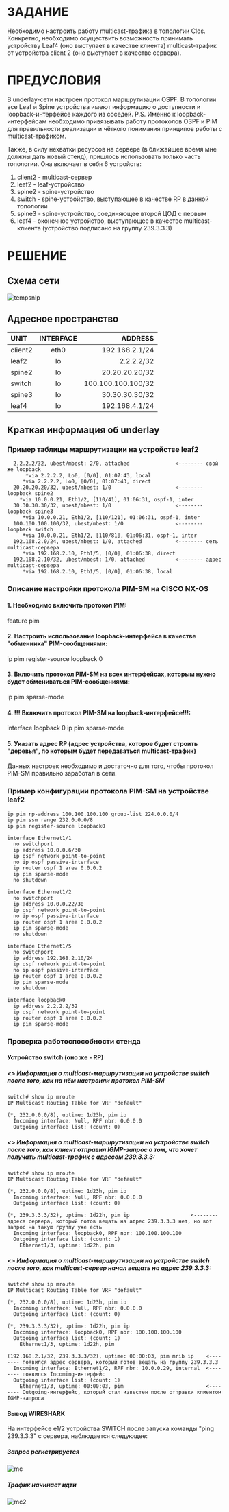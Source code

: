 # ЗАДАНИЕ
Необходимо настроить работу multicast-трафика в топологии Clos.
Конкретно, необходимо осуществить возможность принимать устройству Leaf4 (оно выступает в качестве клиента) multicast-трафик от устройства client 2 (оно выступает в качестве сервера).
# ПРЕДУСЛОВИЯ
В underlay-сети настроен протокол маршрутизации OSPF.
В топологии все Leaf и Spine устройства имеют информацию о доступности и loopback-интерфейсе каждого из соседей.
P.S. Именно к loopback-интерфейсам необходимо привязывать работу протоколов OSPF и PIM для правильности реализации и чёткого понимания принципов работы с multicast-трафиком.

Также, в силу нехватки ресурсов на сервере (в ближайшее время мне должны дать новый стенд), пришлось использовать только часть топологии.
Она включает в себя 6 устройств:

1. client2 - multicast-сервер
2. leaf2   - leaf-устройство
3. spine2  - spine-устройство
4. switch  - spine-устройство, выступающее в качестве RP в данной топологии
5. spine3  - spine-устройство, соединяющее второй ЦОД с первым
6. leaf4   - оконечное устройство, выступающее в качестве multicast-клиента (устройство подписано на группу 239.3.3.3)

# РЕШЕНИЕ

## Схема сети

![tempsnip](https://user-images.githubusercontent.com/55625869/145262722-6d4c3bda-a26c-4009-8723-3e3725ae4ca3.png)

## Адресное пространство


|    UNIT        |   INTERFACE       |        ADDRESS     |
| :------------- |:-----------------:| ------------------:|
|    client2     |        eth0       | 192.168.2.1/24     |
|    leaf2       |        lo         |   2.2.2.2/32       |
|    spine2      |        lo         | 20.20.20.20/32     |
|    switch      |        lo         | 100.100.100.100/32 |
|    spine3      |        lo         | 30.30.30.30/32     |
|    leaf4       |        lo         | 192.168.4.1/24     |

## Краткая информация об underlay

### Пример таблицы маршрутизации на устройстве leaf2


      2.2.2.2/32, ubest/mbest: 2/0, attached               <-------- свой же loopback
          *via 2.2.2.2, Lo0, [0/0], 01:07:43, local
         *via 2.2.2.2, Lo0, [0/0], 01:07:43, direct
      20.20.20.20/32, ubest/mbest: 1/0                     <-------- loopback spine2
        *via 10.0.0.21, Eth1/2, [110/41], 01:06:31, ospf-1, inter 
      30.30.30.30/32, ubest/mbest: 1/0                     <-------- loopback spine3
         *via 10.0.0.21, Eth1/2, [110/121], 01:06:31, ospf-1, inter
      100.100.100.100/32, ubest/mbest: 1/0                 <-------- loopback switch
         *via 10.0.0.21, Eth1/2, [110/81], 01:06:31, ospf-1, inter
      192.168.2.0/24, ubest/mbest: 1/0, attached           <-------- сеть multicast-сервера
         *via 192.168.2.10, Eth1/5, [0/0], 01:06:38, direct
      192.168.2.10/32, ubest/mbest: 1/0, attached          <-------- адрес multicast-сервера
         *via 192.168.2.10, Eth1/5, [0/0], 01:06:38, local

### Описание настройки протокола PIM-SM на CISCO NX-OS

 #### 1. Необходимо включить протокол PIM:
  feature pim
 #### 2. Настроить использование loopback-интерфейса в качестве "обменника" PIM-сообщениями:
  ip pim register-source loopback 0
 #### 3. Включить протокол PIM-SM на всех интерфейсах, которым нужно будет обмениваться PIM-сообщениями:
  ip pim sparse-mode
 #### 4. !!! Включить протокол PIM-SM на loopback-интерфейсе!!!:
  interface loopback 0
   ip pim sparse-mode
 #### 5. Указать адрес RP (адрес устройства, которое будет строить "деревья", по которым будет передаваться multicast-трафик)

 Данных настроек необходимо и достаточно для того, чтобы протокол PIM-SM правильно заработал в сети.

### Пример конфигурации протокола PIM-SM на устройстве leaf2

	ip pim rp-address 100.100.100.100 group-list 224.0.0.0/4
	ip pim ssm range 232.0.0.0/8
	ip pim register-source loopback0

	interface Ethernet1/1
	  no switchport
	  ip address 10.0.0.6/30
	  ip ospf network point-to-point
	  no ip ospf passive-interface
	  ip router ospf 1 area 0.0.0.2
	  ip pim sparse-mode
	  no shutdown

	interface Ethernet1/2
	  no switchport
	  ip address 10.0.0.22/30
	  ip ospf network point-to-point
	  no ip ospf passive-interface
	  ip router ospf 1 area 0.0.0.2
	  ip pim sparse-mode
	  no shutdown

	interface Ethernet1/5
	  no switchport
	  ip address 192.168.2.10/24
	  ip ospf network point-to-point
	  no ip ospf passive-interface
	  ip router ospf 1 area 0.0.0.2
	  ip pim sparse-mode
	  no shutdown

	interface loopback0
	  ip address 2.2.2.2/32
	  ip ospf network point-to-point
	  ip router ospf 1 area 0.0.0.2
	  ip pim sparse-mode

### Проверка работоспособности стенда

#### Устройство switch (оно же - RP)

##### <> Информация о multicast-маршрутизации на устройстве switch после того, как на нём настроили протокол PIM-SM

	switch# show ip mroute
	IP Multicast Routing Table for VRF "default"

	(*, 232.0.0.0/8), uptime: 1d23h, pim ip
	  Incoming interface: Null, RPF nbr: 0.0.0.0
	  Outgoing interface list: (count: 0)

##### <> Информация о multicast-маршрутизации на устройстве switch после того, как клиент отправил IGMP-запрос о том, что хочет получать multicast-трафик с адресом 239.3.3.3:

	switch# show ip mroute
	IP Multicast Routing Table for VRF "default"

	(*, 232.0.0.0/8), uptime: 1d23h, pim ip
	  Incoming interface: Null, RPF nbr: 0.0.0.0
	  Outgoing interface list: (count: 0)

	(*, 239.3.3.3/32), uptime: 1d22h, pim ip                    <-------- адреса сервера, который готов вещать на адрес 239.3.3.3 нет, но вот запрос на такую группу уже есть
	  Incoming interface: loopback0, RPF nbr: 100.100.100.100
	  Outgoing interface list: (count: 1)
	    Ethernet1/3, uptime: 1d22h, pim
	    
##### <> Информация о multicast-маршрутизации на устройстве switch после того, как multicast-сервер начал вещать на адрес 239.3.3.3:

	switch# show ip mroute
	IP Multicast Routing Table for VRF "default"

	(*, 232.0.0.0/8), uptime: 1d23h, pim ip
	  Incoming interface: Null, RPF nbr: 0.0.0.0
	  Outgoing interface list: (count: 0)

	(*, 239.3.3.3/32), uptime: 1d22h, pim ip
	  Incoming interface: loopback0, RPF nbr: 100.100.100.100
	  Outgoing interface list: (count: 1)
	    Ethernet1/3, uptime: 1d22h, pim

	(192.168.2.1/32, 239.3.3.3/32), uptime: 00:00:03, pim mrib ip    <-------- появился адрес сервера, который готов вещать на группу 239.3.3.3
	  Incoming interface: Ethernet1/2, RPF nbr: 10.0.0.29, internal  <-------- появился Incoming-интерфейс
	  Outgoing interface list: (count: 1)
	    Ethernet1/3, uptime: 00:00:03, pim                           <-------- Outgoing-интерфейс, который стал известен после отправки клиентом IGMP-запроса 

#### Вывод WIRESHARK

На интерфейсе e1/2 устройства SWITCH после запуска команды "ping 239.3.3.3" с сервера, наблюдается следующее:

##### Запрос регистрируется

![mc](https://user-images.githubusercontent.com/55625869/145269715-21a9dbc2-b62b-4eb9-bd1a-343649784250.PNG)

##### Трафик начинает идти

![mc2](https://user-images.githubusercontent.com/55625869/145269786-8b6b5e55-0b4e-406d-877d-2773fdfc18ad.PNG)

